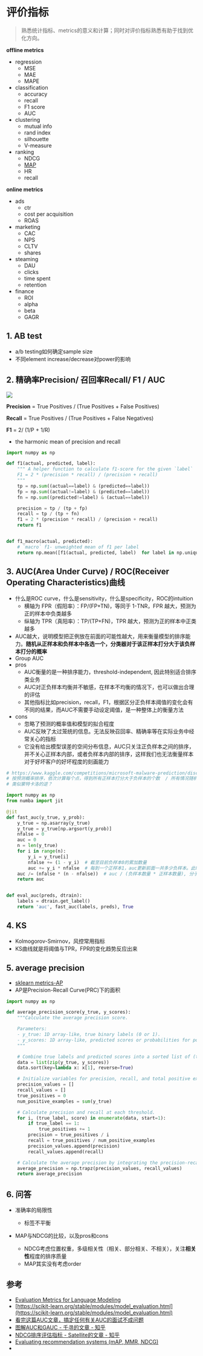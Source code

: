 # 评价指标

> 熟悉统计指标、metrics的意义和计算；同时对评价指标熟悉有助于找到优化方向。

**offline metrics**
- regression
  - MSE
  - MAE
  - MAPE
- classification
  - accuracy
  - recall
  - F1 score
  - AUC
- clustering
  - mutual info
  - rand index
  - silhouette
  - V-measure
- ranking
  - NDCG
  - [MAP](https://www.kaggle.com/code/debarshichanda/understanding-mean-average-precision)
  - HR
  - recall

**online metrics**
- ads
  - ctr
  - cost per acquisition
  - ROAS
- marketing
  - CAC
  - NPS
  - CLTV
  - shares
- steaming
  - DAU
  - clicks
  - time spent
  - retention
- finance
  - ROI
  - alpha
  - beta
  - GAGR


## 1. AB test

- a/b testing如何确定sample size
- 不同element increase/decrease对power的影响


## 2. 精确率Precision/ 召回率Recall/ F1 / AUC

![](../.github/assets/02ml-confusion.png)

**Precision** = True Positives / (True Positives + False Positives)

**Recall** = True Positives / (True Positives + False Negatives)

**F1** = 2/ (1/P + 1/R)
- the harmonic mean of precision and recall

```python
import numpy as np

def f1(actual, predicted, label):
    """ A helper function to calculate f1-score for the given `label`
    F1 = 2 * (precision * recall) / (precision + recall)
    """
    tp = np.sum((actual==label) & (predicted==label))
    fp = np.sum((actual!=label) & (predicted==label))
    fn = np.sum((predicted!=label) & (actual==label))

    precision = tp / (tp + fp)
    recall = tp / (tp + fn)
    f1 = 2 * (precision * recall) / (precision + recall)
    return f1


def f1_macro(actual, predicted):
    # `macro` f1- unweighted mean of f1 per label
    return np.mean([f1(actual, predicted, label)  for label in np.unique(actual)])
```


## 3. AUC(Area Under Curve) / ROC(Receiver Operating Characteristics)曲线
- 什么是ROC curve，什么是sensitivity，什么是specificity，ROC的intuition
  - 横轴为 FPR（假阳率）：FP/(FP+TN)，等同于 1-TNR，FPR 越大，预测为正的样本中负类越多
  - 纵轴为 TPR（真阳率）：TP/(TP+FN)，TPR 越大，预测为正的样本中正类越多
- AUC越大，说明模型把正例放在前面的可能性越大，用来衡量模型的排序能力。**随机从正样本和负样本中各选一个，分类器对于该正样本打分大于该负样本打分的概率**
- Group AUC
- pros
  - AUC衡量的是一种排序能力，threshold-independent, 因此特别适合排序类业务
  - AUC对正负样本均衡并不敏感，在样本不均衡的情况下，也可以做出合理的评估
  - 其他指标比如precision，recall，F1，根据区分正负样本阈值的变化会有不同的结果，而AUC不需要手动设定阈值，是一种整体上的衡量方法
- cons
  - 忽略了预测的概率值和模型的拟合程度
  - AUC反映了太过笼统的信息。无法反映召回率、精确率等在实际业务中经常关心的指标
  - 它没有给出模型误差的空间分布信息，AUC只关注正负样本之间的排序，并不关心正样本内部，或者负样本内部的排序，这样我们也无法衡量样本对于好坏客户的好坏程度的刻画能力


```python
# https://www.kaggle.com/competitions/microsoft-malware-prediction/discussion/76013
# 按预测概率排序，依次计算每个点，得到所有正样本打分大于负样本的个数  / 所有情况随机取一正一负总数m*n
# 类似蒙特卡洛的逆？

import numpy as np
from numba import jit

@jit
def fast_auc(y_true, y_prob):
    y_true = np.asarray(y_true)
    y_true = y_true[np.argsort(y_prob)]
    nfalse = 0
    auc = 0
    n = len(y_true)
    for i in range(n):
        y_i = y_true[i]
        nfalse += (1 - y_i)  # 截至目前负样本0的累加数量
        auc += y_i * nfalse  # 每到一个正样本1，auc更新前面一共多少负样本。此时的数量就是每个正样本，其概率>负样本的概率的和
    auc /= (nfalse * (n - nfalse))  # auc / (负样本数量 * 正样本数量), 分子是每一个正样本概率大于负样本的总和
    return auc


def eval_auc(preds, dtrain):
    labels = dtrain.get_label()
    return 'auc', fast_auc(labels, preds), True
```


## 4. KS
- Kolmogorov-Smirnov，风控常用指标
- KS曲线就是将阈值与TPR，FPR的变化趋势反应出来


## 5. average precision
- [sklearn metrics-AP](https://scikit-learn.org/stable/modules/generated/sklearn.metrics.average_precision_score.html)
- AP是Precision-Recall Curve(PRC)下的面积

```python
import numpy as np

def average_precision_score(y_true, y_scores):
    """Calculate the average precision score.

    Parameters:
    - y_true: 1D array-like, true binary labels (0 or 1).
    - y_scores: 1D array-like, predicted scores or probabilities for positive class.
    """

    # Combine true labels and predicted scores into a sorted list of (true label, score) pairs.
    data = list(zip(y_true, y_scores))
    data.sort(key=lambda x: x[1], reverse=True)

    # Initialize variables for precision, recall, and total positive examples.
    precision_values = []
    recall_values = []
    true_positives = 0
    num_positive_examples = sum(y_true)

    # Calculate precision and recall at each threshold.
    for i, (true_label, score) in enumerate(data, start=1):
        if true_label == 1:
            true_positives += 1
        precision = true_positives / i
        recall = true_positives / num_positive_examples
        precision_values.append(precision)
        recall_values.append(recall)

    # Calculate the average precision by integrating the precision-recall curve.
    average_precision = np.trapz(precision_values, recall_values)
    return average_precision
```


## 6. 问答

- 准确率的局限性
  - 标签不平衡

- MAP与NDCG的比较，以及pros和cons
  - NDCG考虑位置权重，多级相关性（相关、部分相关、不相关），关注**相关性**程度的排序质量
  - MAP其实没有考虑order


## 参考
- [Evaluation Metrics for Language Modeling](https://thegradient.pub/understanding-evaluation-metrics-for-language-models/)
- [https://scikit-learn.org/stable/modules/model_evaluation.html](https://scikit-learn.org/stable/modules/model_evaluation.html)
- [看完这篇AUC文章，搞定任何有关AUC的面试不成问题](https://zhuanlan.zhihu.com/p/360765777)
- [图解AUC和GAUC - 千寻的文章 - 知乎](https://zhuanlan.zhihu.com/p/84350940)
- [NDCG排序评估指标 - Satellite的文章 - 知乎](https://zhuanlan.zhihu.com/p/448686098)
- [Evaluating recommendation systems (mAP, MMR, NDCG)](https://www.shaped.ai/blog/evaluating-recommendation-systems-map-mmr-ndcg)
-
